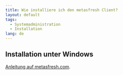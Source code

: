 ```yaml
---
title: Wie installiere ich den metasfresh Client?
layout: default
tags:
  - Systemadministration
  - Installation
lang: de
---
```


## Installation unter Windows
<a href="https://metasfresh.com/dokumentation/client-installation/" title="metasfresh Client-Installation unter Windows" target="_blank">Anleitung auf metasfresh.com</a>.
